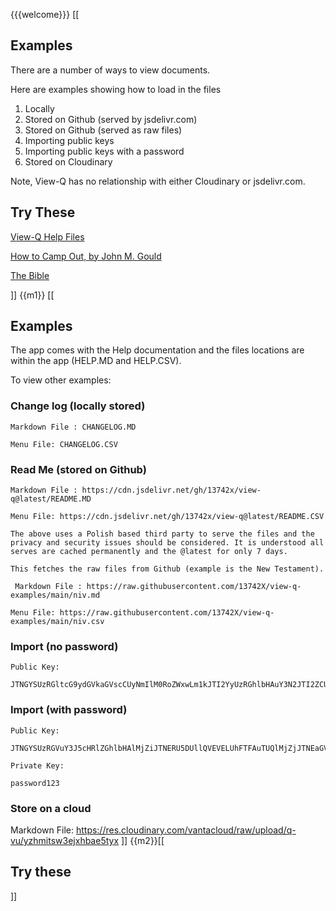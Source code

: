 {{{welcome}}}
[[
## Examples

There are a number of ways to view documents. 

Here are examples showing how to load in the files

1. Locally
2. Stored on Github (served by jsdelivr.com)
3. Stored on Github (served as raw files)
4. Importing public keys
5. Importing public keys with a password
6. Stored on Cloudinary

Note, View-Q has no relationship with either Cloudinary or jsdelivr.com.

## Try These
[View-Q Help Files](?JTNGYSUzRGltcG9ydGVkaGVscCUyNmIlM0RoZWxwLm1kJTI2YyUzRGhlbHAuY3N2JTI2ZCUzRGRlZmF1bHQtbG9nby5zdmc=)

[How to Camp Out, by John M. Gould](?JTNGYSUzREhvdyUyMFRvJTIwQ2FtcCUyME91dCUyNmIlM0RodHRwcyUzQSUyRiUyRmNkbi5qc2RlbGl2ci5uZXQlMkZnaCUyRjEzNzQyeCUyRnZpZXctcS1leGFtcGxlcyUyRmhvdy10by1jYW1wLW91dC5tZCUyNmMlM0RodHRwcyUzQSUyRiUyRmNkbi5qc2RlbGl2ci5uZXQlMkZnaCUyRjEzNzQyeCUyRnZpZXctcS1leGFtcGxlcyUyRmhvdy10by1jYW1wLW91dC5jc3YlMjZkJTNEZGVmYXVsdC1sb2dvLnN2Zw==)



[The Bible](?JTNGYSUzRFRoZSUyMEJpYmxlJTI2YiUzRGh0dHBzJTNBJTJGJTJGcmF3LmdpdGh1YnVzZXJjb250ZW50LmNvbSUyRjEzNzQyWCUyRnZpZXctcS1leGFtcGxlcyUyRm1haW4lMkZuaXYubWQlMjZjJTNEaHR0cHMlM0ElMkYlMkZyYXcuZ2l0aHVidXNlcmNvbnRlbnQuY29tJTJGMTM3NDJYJTJGdmlldy1xLWV4YW1wbGVzJTJGbWFpbiUyRm5pdi5jc3YlMjZkJTNEZGVmYXVsdC1sb2dvLnN2Zw==)


]]
{{m1}}
[[
    
## Examples

The app comes with the Help documentation and the files locations are within the app (HELP.MD and HELP.CSV).

To view other examples:

### Change log (locally stored)

    Markdown File : CHANGELOG.MD

    Menu File: CHANGELOG.CSV

### Read Me (stored on Github)

    Markdown File : https://cdn.jsdelivr.net/gh/13742x/view-q@latest/README.MD 

    Menu File: https://cdn.jsdelivr.net/gh/13742x/view-q@latest/README.CSV

    The above uses a Polish based third party to serve the files and the privacy and security issues should be considered. It is understood all serves are cached permanently and the @latest for only 7 days.
    
    This fetches the raw files from Github (example is the New Testament).

     Markdown File : https://raw.githubusercontent.com/13742X/view-q-examples/main/niv.md 

    Menu File: https://raw.githubusercontent.com/13742X/view-q-examples/main/niv.csv

### Import (no password)

    Public Key: 

    JTNGYSUzRGltcG9ydGVkaGVscCUyNmIlM0RoZWxwLm1kJTI2YyUzRGhlbHAuY3N2JTI2ZCUzRGRlZmF1bHQtbG9nby5zdmc=


### Import (with password)

    Public Key: 

    JTNGYSUzRGVuY3J5cHRlZGhlbHAlMjZiJTNERU5DUllQVEVELUhFTFAuTUQlMjZjJTNEaGVscC5jc3YlMjZkJTNEZGVmYXVsdC1sb2dvLnN2Zw==

    Private Key: 

    password123

### Store on a cloud

Markdown File: https://res.cloudinary.com/vantacloud/raw/upload/q-vu/yzhmitsw3ejxhbae5tyx 
]]
{{m2}}[[
## Try these


]]

